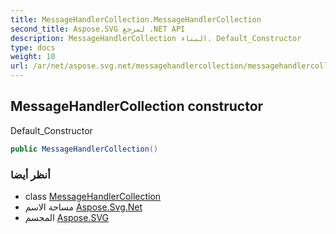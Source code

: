 ```yaml
---
title: MessageHandlerCollection.MessageHandlerCollection
second_title: Aspose.SVG لمرجع .NET API
description: MessageHandlerCollection البناء. Default_Constructor
type: docs
weight: 10
url: /ar/net/aspose.svg.net/messagehandlercollection/messagehandlercollection/
---
```

## MessageHandlerCollection constructor

Default_Constructor

```csharp
public MessageHandlerCollection()
```

### أنظر أيضا

* class [MessageHandlerCollection](../)
* مساحة الاسم [Aspose.Svg.Net](../../messagehandlercollection/)
* المجسم [Aspose.SVG](../../../)


